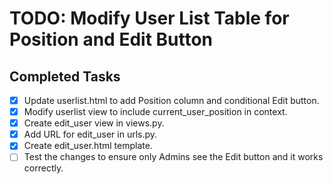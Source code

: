 # TODO: Modify User List Table for Position and Edit Button

## Completed Tasks
- [x] Update userlist.html to add Position column and conditional Edit button.
- [x] Modify userlist view to include current_user_position in context.
- [x] Create edit_user view in views.py.
- [x] Add URL for edit_user in urls.py.
- [x] Create edit_user.html template.
- [ ] Test the changes to ensure only Admins see the Edit button and it works correctly.

